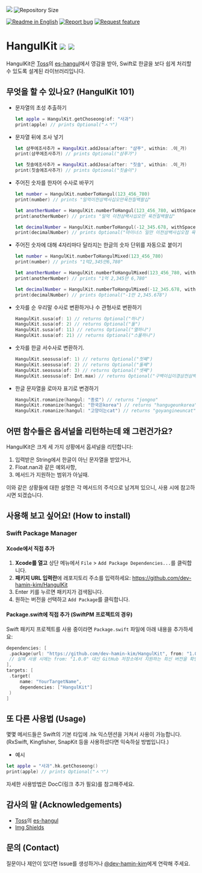 <!--배지-->
![][license-shield] ![Repository Size][repository-size-shield]

<!--프로젝트 대문 이미지-->

<!--프로젝트 버튼-->
 [![Readme in English][readme-eng-shield]][readme-eng-url] [![Report bug][report-bug-shield]][report-bug-url] [![Request feature][request-feature-shield]][request-feature-url]


<!--Url for Badges-->
[license-shield]: https://img.shields.io/github/license/dev-hamin-kim/HangulKit?labelColor=D8D8D8&color=04B4AE
[repository-size-shield]: https://img.shields.io/github/repo-size/dev-hamin-kim/HangulKit?labelColor=D8D8D8&color=BE81F7

<!--Url for Buttons-->
[readme-eng-shield]: https://img.shields.io/badge/-readme%20in%20English-2E2E2E?style=for-the-badge

[report-bug-shield]: https://img.shields.io/badge/-%F0%9F%90%9E%20report%20bug-F5A9A9?style=for-the-badge
[report-bug-url]: https://github.com/dev-hamin-kim/HangulKit/issues

[request-feature-shield]: https://img.shields.io/badge/-%E2%9C%A8%20request%20feature-A9D0F5?style=for-the-badge
[request-feature-url]: https://github.com/dev-hamin-kim/HangulKit/issues

<!--URLS-->
[license-url]: LICENSE
[readme-eng-url]: /README_en.md

# HangulKit [![](https://img.shields.io/endpoint?url=https%3A%2F%2Fswiftpackageindex.com%2Fapi%2Fpackages%2Fdev-hamin-kim%2FHangulKit%2Fbadge%3Ftype%3Dswift-versions)](https://swiftpackageindex.com/dev-hamin-kim/HangulKit) [![](https://img.shields.io/endpoint?url=https%3A%2F%2Fswiftpackageindex.com%2Fapi%2Fpackages%2Fdev-hamin-kim%2FHangulKit%2Fbadge%3Ftype%3Dplatforms)](https://swiftpackageindex.com/dev-hamin-kim/HangulKit)

HangulKit은 [Toss](https://github.com/toss)의 [es-hangul](https://github.com/toss/es-hangul)에서 영감을 받아,
Swift로 한글을 보다 쉽게 처리할 수 있도록 설계된 라이브러리입니다.  

## 무엇을 할 수 있나요? (HangulKit 101)

- 문자열의 초성 추출하기
  ```swift
  let apple = HangulKit.getChoseong(of: "사과")
  print(apple) // prints Optional("ㅅㄱ")
  ```
  
- 문자열 뒤에 조사 넣기
  ```swift
  let 샴푸에조사추가 = HangulKit.addJosa(after: "샴푸", within: .이_가)
  print(샴푸에조사추가) // prints Optional("샴푸가")
  
  let 칫솔에조사추가 = HangulKit.addJosa(after: "칫솔", within: .이_가)
  print(칫솔에조사추가) // prints Optional("칫솔이")
  ```
  
- 주어진 숫자를 한자어 수사로 바꾸기
  ```swift
  let number = HangulKit.numberToHangul(123_456_780)
  print(number) // prints "일억이천삼백사십오만육천칠백팔십"

  let anotherNumber = HangulKit.numberToHangul(123_456_780, withSpace: true)
  print(anotherNumber) // prints "일억 이천삼백사십오만 육천칠백팔십"

  let decimalNumber = HangulKit.numberToHangul(-12_345.678, withSpace: true)
  print(decimalNumber) // prints Optional("마이너스 일만 이천삼백사십오점 육칠팔")
  ```
  
- 주어진 숫자에 대해 4자리마다 달라지는 한글의 숫자 단위를 자동으로 붙이기 
  ```swift
  let number = HangulKit.numberToHangulMixed(123_456_780)
  print(number) // prints "1억2,345만6,780"

  let anotherNumber = HangulKit.numberToHangulMixed(123_456_780, withSpace: true)
  print(anotherNumber) // prints "1억 2,345만 6,780"

  let decimalNumber = HangulKit.numberToHangulMixed(-12_345.678, withSpace: true)
  print(decimalNumber) // prints Optional("-1만 2,345.678")
  ```

- 숫자를 순 우리말 수사로 변환하거나 수 관형사로 변환하기
  ```swift
  HangulKit.susa(of: 1) // returns Optional("하나")
  HangulKit.susa(of: 2) // returns Optional("둘")
  HangulKit.susa(of: 11) // returns Optional("열하나")
  HangulKit.susa(of: 21) // returns Optional("스물하나")
  ```
  
- 숫자를 한글 서수사로 변환하기.
  ```swift
  HangulKit.seosusa(of: 1) // returns Optional("첫째")
  HangulKit.seosusa(of: 2) // returns Optional("둘째")
  HangulKit.seosusa(of: 3) // returns Optional("셋째")
  HangulKit.seosusa(of: Int.max) // returns Optional("구백이십이경삼천삼백칠십이조삼백육십팔억오천사백칠십칠만오천팔백칠째")
  ```

- 한글 문자열을 로마자 표기로 변경하기
  ```swift
  HangulKit.romanize(hangul: "종로") // returns "jongno"
  HangulKit.romanize(hangul: "한국은korea") // returns "hangugeunkorea"
  HangulKit.romanize(hangul: "고양이는cat") // returns "goyangineuncat"
  ```
<!-- 그 외에도 많은 기능이 있으며, 여기에 Docc 링크 추가?-->

## 어떤 함수들은 옵셔널을 리턴하는데 왜 그런건가요?

HangulKit은 크게 세 가지 상황에서 옵셔널을 리턴합니다:
1. 입력받은 String에서 한글이 아닌 문자열을 받았거나,
2. Float.nan과 같은 예외사항,
3. 메서드가 지원하는 범위가 아닐때.

이와 같은 상황들에 대한 설명은 각 메서드의 주석으로 남겨져 있으니, 사용 시에 참고하시면 되겠습니다.

## 사용해 보고 싶어요! (How to install)

### Swift Package Manager

#### Xcode에서 직접 추가

1. **Xcode를 열고** 상단 메뉴에서 `File` > `Add Package Dependencies...`를 클릭합니다.
2. **패키지 URL 입력란**에 레포지토리 주소를 입력하세요: https://github.com/dev-hamin-kim/HangulKit
3. Enter 키를 누르면 패키지가 검색됩니다.
4. 원하는 버전을 선택하고 `Add Package`를 클릭합니다.

#### Package.swift에 직접 추가 (SwiftPM 프로젝트의 경우)

Swift 패키지 프로젝트를 사용 중이라면 `Package.swift` 파일에 아래 내용을 추가하세요:

```swift
dependencies: [
 .package(url: "https://github.com/dev-hamin-kim/HangulKit", from: "1.0.0")
 // 실제 사용 시에는 from: "1.0.0" 대신 GitHub 저장소에서 지원하는 최신 버전을 확인하여 지정하세요.
],
targets: [
 .target(
     name: "YourTargetName",
     dependencies: ["HangulKit"]
 )
]
```

## 또 다른 사용법 (Usage)
몇몇 메서드들은 Swift의 기본 타입에 .hk 익스텐션을 거쳐서 사용이 가능합니다.
(RxSwift, Kingfisher, SnapKit 등을 사용하셨다면 익숙하실 방법입니다.)

- 예시
```swift
let apple = "사과".hk.getChoseong()
print(apple) // prints Optional("ㅅㄱ")
```

자세한 사용방법은 DocC(링크 추가 필요)를 참고해주세요.

## 감사의 말 (Acknowledgements)

- [Toss](https://github.com/toss)의 [es-hangul](https://github.com/toss/es-hangul)
- [Img Shields](https://shields.io/)

## 문의 (Contact)

질문이나 제안이 있다면 Issue를 생성하거나 [@dev-hamin-kim](https://github.com/dev-hamin-kim)에게 연락해 주세요.

